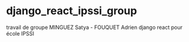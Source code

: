# django_react_ipssi_group
travail de groupe MINGUEZ Satya - FOUQUET Adrien django react pour école IPSSI
